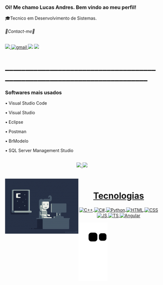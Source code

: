 ### Oi! Me chamo Lucas Andres. Bem vindo ao meu perfil!

  🎓Tecnico em Desenvolvimento de Sistemas.

<h6>💬Contact-me💬</h6
<p align="center">
    <a href="https://www.linkedin.com/in/LucasAndres/">
      <img src="https://img.shields.io/badge/LinkedIn-307cc5?style=for-the-badge&logo=linkedin&logoColor=white"/>
    <a href="mailto:Lucas.levasseur@gmail.com">
      <img alt=gmail src="https://img.shields.io/badge/Gmail-D14836?style=for-the-badge&logo=gmail&logoColor=white"/>
    </a>
    <a href = "https://teams.microsoft.com/l/chat/0/0?users=lucas.levasseur@etec.sp.gov.br"><img src="https://img.shields.io/badge/Microsoft_Teams-6264A7?style=for-the-badge&logo=microsoft-teams&logoColor=white" target="_blank"></a>
    <a href = "https://wa.me/5511960302369"><img src="https://img.shields.io/badge/WhatsApp-25D366?style=for-the-badge&logo=whatsapp&logoColor=white" target="_blank"></a>
</p>
<h1>________________________________________________________________________</h1>
  
  <h3>Softwares mais usados</h3>
  <p>• Visual Studio Code</p>
  <p>• Visual Studio</p>
  <p>• Eclipse</p>
  <p>• Postman</p>
  <p>• BrModelo</p>
  <p>• SQL Server Management Studio</p>
  <br>
  
  <div class="status"  align="center"> 
  <a href="https://github.com/Levss30">
  <img height="180em" src="https://github-readme-stats.vercel.app/api?username=Levss30&show_icons=true&theme=github_dark&include_all_commits=true&count_private=true"/>
  <img height="180em" src="https://github-readme-stats.vercel.app/api/top-langs/?username=Levss30&layout=compact&langs_count=7&theme=github_dark"/>
</div>
<br>

<div  align="center"> 
  <div style="display: inline_block"><br>
    <img align="left" height="180" alt="coding-time" src="./code.gif">
    <h1 align="center">Tecnologias</h1>
    <img align="center" alt="C++" height="35" width="45" src="https://cdn.jsdelivr.net/gh/devicons/devicon/icons/cplusplus/cplusplus-original.svg">
    <img align="center" alt="C#" height="35" width="45" src="https://cdn.jsdelivr.net/gh/devicons/devicon/icons/csharp/csharp-original.svg">
    <img align="center" alt="Python" height="35" width="45" src="https://cdn.jsdelivr.net/gh/devicons/devicon/icons/python/python-original.svg">
    <img align="center" alt="HTML" height="35" width="45" src="https://cdn.jsdelivr.net/gh/devicons/devicon/icons/html5/html5-original.svg">
    <img align="center" alt="CSS" height="35" width="45" src="https://cdn.jsdelivr.net/gh/devicons/devicon/icons/css3/css3-original.svg">
    <img align="center" alt="JS" height="35" width="45" src="https://cdn.jsdelivr.net/gh/devicons/devicon/icons/javascript/javascript-original.svg">
    <img align="center" alt="TS" height="35" width="45" src="https://cdn.jsdelivr.net/gh/devicons/devicon/icons/typescript/typescript-original.svg">
  <img align="center" alt="Angular" height="35" width="85" src="https://img.shields.io/badge/Angular-DD0031?style=for-the-badge&logo=angular&logoColor=white">
    </div>
</div>

![Snake animation](https://github.com/Levss30/Levss30/blob/output/github-contribution-grid-snake.svg)

